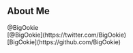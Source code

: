 ## About Me

<div class="align-points">
	<i class="fa fa-telegram"></i> @BigOokie<br/>
	<i class="fa fa-twitter"></i> [@BigOokie](https://twitter.com/BigOokie)<br/>
	<i class="fa fa-github"></i> [BigOokie](https://github.com/BigOokie)<br/>
</div>
